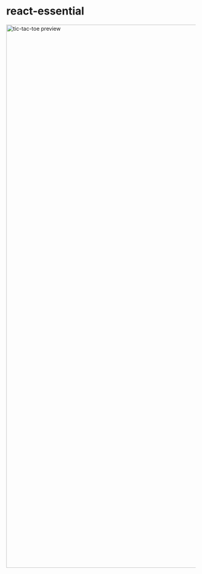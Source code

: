 # react-essential

<img width="1440" alt="tic-tac-toe preview" src="https://github.com/yeokyeong/react-essential/assets/39174895/1b962382-3290-49d1-a0f3-961e70b01291">
